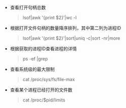 - 查看打开句柄总数

  > lsof|awk '{print $2}'|wc -l

- 根据打开文件句柄的数量降序排列，其中第二列为进程ID

  > lsof|awk '{print $2}'|sort|uniq -c|sort -nr|more

- 根据获取的进程ID查看进程的详情

  > ps -ef |grep

- 查看系统级的最大限制

  > cat /proc/sys/fs/file-max

- 查看某个进程已经打开的文件数

  > cat /proc/$pid/limits

